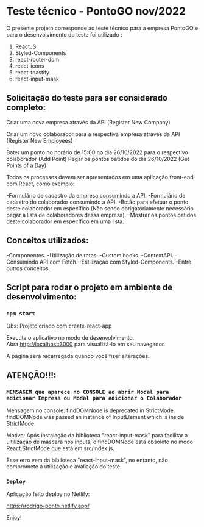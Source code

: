 # Teste técnico - PontoGO nov/2022

O presente projeto corresponde ao teste técnico para a empresa PontoGO e para o desenvolvimento do teste foi utilizado :

1. ReactJS
2. Styled-Components
3. react-router-dom
4. react-icons
5. react-toastify
6. react-input-mask

## Solicitação do teste para ser considerado completo:

Criar uma nova empresa através da API (Register New Company)

Criar um novo colaborador para a respectiva empresa através da API (Register New Employees)

Bater um ponto no horário de 15:00 no dia 26/10/2022 para o respectivo colaborador (Add Point)
Pegar os pontos batidos do dia 26/10/2022 (Get Points of a Day)

Todos os processos devem ser apresentados em uma aplicação front-end com React, como exemplo:

-Formulário de cadastro da empresa consumindo a API.
-Formulário de cadastro do colaborador consumindo a API.
-Botão para efetuar o ponto deste colaborador em específico (Não sendo obrigatóriamente necessário pegar a lista de colaboradores dessa empresa).
-Mostrar os pontos batidos deste colaborador em específico em uma lista.

## Conceitos utilizados:

-Componentes.
-Utilização de rotas.
-Custom hooks.
-ContextAPI.
-Consumindo API com Fetch.
-Estilização com Styled-Components.
-Entre outros conceitos.

## Script para rodar o projeto em ambiente de desenvolvimento:

### `npm start`

Obs: Projeto criado com create-react-app

Executa o aplicativo no modo de desenvolvimento.\
Abra [http://localhost:3000](http://localhost:3000) para visualizá-lo em seu navegador.

A página será recarregada quando você fizer alterações.

## ATENÇÃO!!!:

### `MENSAGEM que aparece no CONSOLE ao abrir Modal para adicionar Empresa ou Modal para adicionar o Colaborador`

Mensagem no console:
findDOMNode is deprecated in StrictMode. findDOMNode was passed an instance of InputElement which is inside StrictMode.

Motivo:
Após instalação da biblioteca "react-input-mask" para facilitar a ultilização de máscara nos inputs, o findDOMNode
está obsoleto no modo React.StrictMode que está em src/index.js.

Esse erro vem da biblioteca "react-input-mask", no entanto, não compromete a utilização e avaliação do teste.

### `Deploy`

Aplicação feito deploy no Netlify:

https://rodrigo-ponto.netlify.app/

Enjoy!
